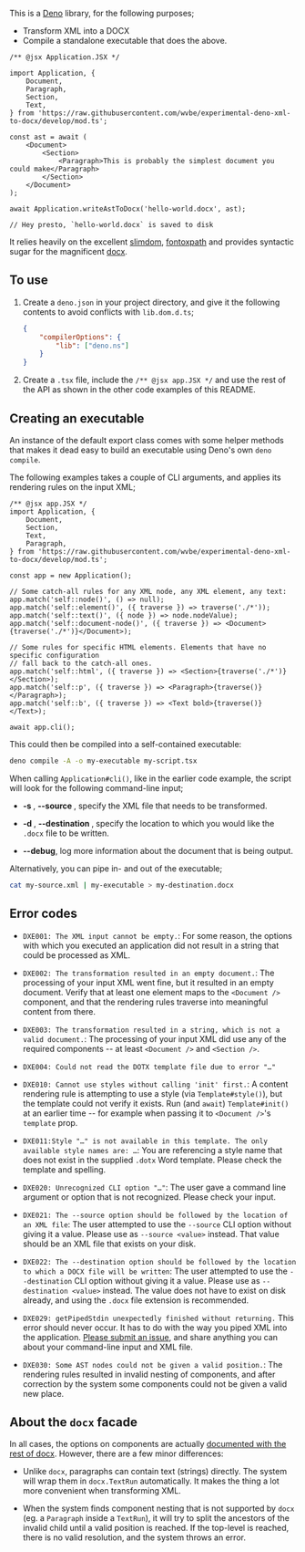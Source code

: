 This is a [Deno](https://deno.land/) library, for the following purposes;

- Transform XML into a DOCX
- Compile a standalone executable that does the above.

```tsx
/** @jsx Application.JSX */

import Application, {
	Document,
	Paragraph,
	Section,
	Text,
} from 'https://raw.githubusercontent.com/wvbe/experimental-deno-xml-to-docx/develop/mod.ts';

const ast = await (
	<Document>
		<Section>
			<Paragraph>This is probably the simplest document you could make</Paragraph>
		</Section>
	</Document>
);

await Application.writeAstToDocx('hello-world.docx', ast);

// Hey presto, `hello-world.docx` is saved to disk
```

It relies heavily on the excellent [slimdom](https://github.com/bwrrp/slimdom.js),
[fontoxpath](https://github.com/FontoXML/fontoxpath) and provides syntactic sugar for the
magnificent [docx](https://github.com/dolanmiu/docx).

## To use

1.  Create a `deno.json` in your project directory, and give it the following contents to avoid
    conflicts with `lib.dom.d.ts`;

    ```json
    {
    	"compilerOptions": {
    		"lib": ["deno.ns"]
    	}
    }
    ```

2.  Create a `.tsx` file, include the `/** @jsx app.JSX */` and use the rest of the API as shown in
    the other code examples of this README.

## Creating an executable

An instance of the default export class comes with some helper methods that makes it dead easy to
build an executable using Deno's own `deno compile`.

The following examples takes a couple of CLI arguments, and applies its rendering rules on the
input XML;

```tsx
/** @jsx app.JSX */
import Application, {
	Document,
	Section,
	Text,
	Paragraph,
} from 'https://raw.githubusercontent.com/wvbe/experimental-deno-xml-to-docx/develop/mod.ts';

const app = new Application();

// Some catch-all rules for any XML node, any XML element, any text:
app.match('self::node()', () => null);
app.match('self::element()', ({ traverse }) => traverse('./*'));
app.match('self::text()', ({ node }) => node.nodeValue);
app.match('self::document-node()', ({ traverse }) => <Document>{traverse('./*')}</Document>);

// Some rules for specific HTML elements. Elements that have no specific configuration
// fall back to the catch-all ones.
app.match('self::html', ({ traverse }) => <Section>{traverse('./*')}</Section>);
app.match('self::p', ({ traverse }) => <Paragraph>{traverse()}</Paragraph>);
app.match('self::b', ({ traverse }) => <Text bold>{traverse()}</Text>);

await app.cli();
```

This could then be compiled into a self-contained executable:

```sh
deno compile -A -o my-executable my-script.tsx
```

When calling `Application#cli()`, like in the earlier code example, the script will look for the
following command-line input;

- **-s <filename>**, **--source <filename>**, specify the XML file that needs to be transformed.

- **-d <filename>**, **--destination <filename>**, specify the location to which you would like the
  `.docx` file to be written.

- **--debug**, log more information about the document that is being output.

Alternatively, you can pipe in- and out of the executable;

```sh
cat my-source.xml | my-executable > my-destination.docx
```

## Error codes

- `DXE001: The XML input cannot be empty.`: For some reason, the options with which you executed an
  application did not result in a string that could be processed as XML.

- `DXE002: The transformation resulted in an empty document.`: The processing of your input XML went
  fine, but it resulted in an empty document. Verify that at least one element maps to the
  `<Document />` component, and that the rendering rules traverse into meaningful content from there.

- `DXE003: The transformation resulted in a string, which is not a valid document.`: The processing
  of your input XML did use any of the required components -- at least `<Document />` and
  `<Section />`.

- `DXE004: Could not read the DOTX template file due to error "…"`

- `DXE010: Cannot use styles without calling 'init' first.`: A content rendering rule is attempting
  to use a style (via `Template#style()`), but the template could not verify it exists. Run (and
  `await`) `Template#init()` at an earlier time -- for example when passing it to `<Document />`'s
  `template` prop.

- `DXE011:Style "…" is not available in this template. The only available style names are: …`: You
  are referencing a style name that does not exist in the supplied `.dotx` Word template. Please
  check the template and spelling.

- `DXE020: Unrecognized CLI option "…"`: The user gave a command line argument or option that is
  not recognized. Please check your input.

- `DXE021: The --source option should be followed by the location of an XML file`: The user
  attempted to use the `--source` CLI option without giving it a value. Please use as `--source
  <value>` instead. That value should be an XML file that exists on your disk.

- `DXE022: The --destination option should be followed by the location to which a DOCX file will be
  written`: The user attempted to use the `--destination` CLI option without giving it a value.
  Please use as `--destination <value>` instead. The value does not have to exist on disk already,
  and using the `.docx` file extension is recommended.

- `DXE029: getPipedStdin unexpectedly finished without returning.` This error should never occur. It
  has to do with the way you piped XML into the application.
  [Please submit an issue](https://github.com/wvbe/experimental-deno-xml-to-docx/issues/new), and
  share anything you can about your command-line input and XML file.

- `DXE030: Some AST nodes could not be given a valid position.`: The rendering rules resulted in
  invalid nesting of components, and after correction by the system some components could not be
  given a valid new place.

## About the `docx` facade

In all cases, the options on components are actually
[documented with the rest of docx](https://docx.js.org/). However, there are a few minor
differences:

- Unlike `docx`, paragraphs can contain text (strings) directly. The system will wrap them in
  `docx.TextRun` automatically. It makes the thing a lot more convenient when transforming XML.

- When the system finds component nesting that is not supported by `docx` (eg. a `Paragraph` inside
  a `TextRun`), it will try to split the ancestors of the invalid child until a valid position is
  reached. If the top-level is reached, there is no valid resolution, and the system throws an
  error.
